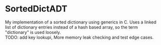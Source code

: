 # SortedDictADT
My implementation of a sorted dictionary using generics in C.
Uses a linked list of dictionary entries instead of a hash based array, so the term "dictionary" is used loosely.
<br>
TODO: add key lookupi,
More memory leak checking and test edge cases.

